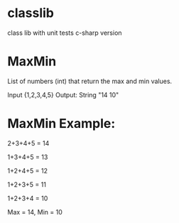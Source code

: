 # classlib
class lib with unit tests c-sharp version

# MaxMin

List of numbers (int) that return the max and min values. 

Input {1,2,3,4,5}
Output: String "14 10"

# MaxMin Example:

2+3+4+5 = 14

1+3+4+5 = 13

1+2+4+5 = 12

1+2+3+5 = 11

1+2+3+4 = 10

Max = 14, Min = 10
